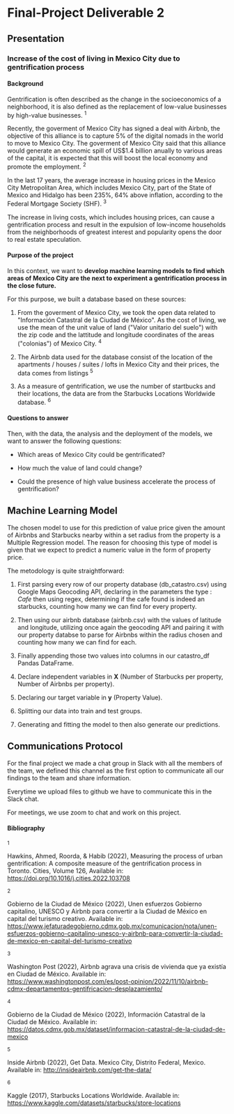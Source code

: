 # Final-Project Deliverable 2

## Presentation

### Increase of the cost of living in Mexico City due to gentrification process

#### Background

Gentrification is often described as the change in the socioeconomics of a neighborhood, it is also defined as the replacement of low-value businesses by high-value businesses. <sup> 1 <sup> 

Recently, the goverment of Mexico City has signed a deal with Airbnb, the objective of this alliance is to capture 5% of the digital nomads in the world to move to Mexico City. The goverment of Mexico City said that this alliance would generate an economic spill of US$1.4 billion anually to various areas of the capital, it is expected that this will boost the local economy and promote the employment. <sup> 2 <sup>

In the last 17 years, the average increase in housing prices in the Mexico City Metropolitan Area, which includes Mexico City, part of the State of Mexico and Hidalgo has been 235%, 64% above inflation, according to the Federal Mortgage Society (SHF). <sup> 3 <sup>

The increase in living costs, which includes housing prices, can cause a gentrification process and result in the expulsion of low-income households from the neighborhoods of greatest interest and popularity opens the door to real estate speculation.

#### Purpose of the project

In this context, we want to **develop machine learning models to find which areas of Mexico City are the next to experiment a gentrification process in the close future.**

For this purpose, we built a database based on these sources:

1. From the goverment of Mexico City, we took the open data related to "Información Catastral de la Ciudad de México". As the cost of living, we use the mean of the unit value of land ("Valor unitario del suelo") with the zip code and the lattitude and longitude coordinates of the areas ("colonias") of Mexico City. <sup> 4 <sup>

2. The Airbnb data used for the database consist of the location of the apartments / houses / suites / lofts in Mexico City and their prices, the data comes from listings <sup> 5 <sup>

3. As a measure of gentrification, we use the number of startbucks and their locations, the data are from the Starbucks Locations Worldwide database. <sup> 6 <sup>

#### Questions to answer

Then, with the data, the analysis and the deployment of the models, we want to answer the following questions:

- Which areas of Mexico City could be gentrificated?

- How much the value of land could change?

- Could the presence of high value business accelerate the process of gentrification?

## Machine Learning Model

The chosen model to use for this prediction of value price given the amount of Airbnbs and Starbucks nearby within a set radius from the property is a Multiple Regression model. The reason for choosing this type of model is given that we expect to predict a numeric value in the form of property price.

The metodology is quite straightforward:
1. First parsing every row of our property database (db_catastro.csv) using Google Maps Geocoding API, declaring in the parameters the type : *Cafe* then using regex, determining if the cafe found is indeed an starbucks, counting how many we can find for every property.

2. Then using our airbnb database (airbnb.csv) with the values of latitude and longitude, utilizing once again the geocoding API and pairing it with our property databse to parse for Airbnbs within the radius chosen and counting how many we can find for each.

3. Finally appending those two values into columns in our catastro_df Pandas DataFrame.

4. Declare independent variables in **X** (Number of Starbucks per property, Number of Airbnbs per property).

5. Declaring our target variable in **y** (Property Value).

6. Splitting our data into train and test groups.

7. Generating and fitting the model to then also generate our predictions.


## Communications Protocol

For the final project we made a chat group in Slack with all the members of the team, we defined this channel as the first option to communicate all our findings to the team and share information.

Everytime we upload files to github we have to communicate this in the Slack chat.

For meetings, we use zoom to chat and work on this project.

 #### Bibliography
 
<sup> 1 <sup>     

Hawkins, Ahmed, Roorda, & Habib (2022), Measuring the process of urban gentrification: A composite measure of the gentrification process in Toronto. Cities, Volume 126, Available in: https://doi.org/10.1016/j.cities.2022.103708 

<sup> 2 <sup> 

Gobierno de la Ciudad de México (2022), Unen esfuerzos Gobierno capitalino, UNESCO y Airbnb para convertir a la Ciudad de México en capital del turismo creativo. Available in: https://www.jefaturadegobierno.cdmx.gob.mx/comunicacion/nota/unen-esfuerzos-gobierno-capitalino-unesco-y-airbnb-para-convertir-la-ciudad-de-mexico-en-capital-del-turismo-creativo

<sup> 3 <sup>

Washington Post (2022), Airbnb agrava una crisis de vivienda que ya existía en Ciudad de México. Available in: https://www.washingtonpost.com/es/post-opinion/2022/11/10/airbnb-cdmx-departamentos-gentifricacion-desplazamiento/ 

<sup> 4 <sup>
 
 Gobierno de la Ciudad de México (2022), Información Catastral de la Ciudad de México. Available in: https://datos.cdmx.gob.mx/dataset/informacion-catastral-de-la-ciudad-de-mexico

<sup> 5 <sup>

Inside Airbnb (2022), Get Data. Mexico City, Distrito Federal, Mexico. Available in: http://insideairbnb.com/get-the-data/
 
<sup> 6 <sup>

Kaggle (2017), Starbucks Locations Worldwide. Available in: https://www.kaggle.com/datasets/starbucks/store-locations
